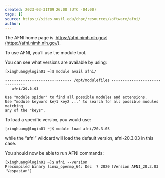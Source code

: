 ```yaml
---
created: 2023-03-31T09:26:00 (UTC -04:00)
tags: []
source: https://sites.wustl.edu/chpc/resources/software/afni/
author: 
---
```


The AFNI home page is [https://afni.nimh.nih.gov](https://afni.nimh.nih.gov/).

To use AFNI, you’ll use the module tool.

You can see what versions are available by using:
```
[xinghuang@login01 ~]$ module avail afni/

------------------------------ /opt/modulefiles -------------------------------
   afni/20.3.03

Use "module spider" to find all possible modules and extensions.
Use "module keyword key1 key2 ..." to search for all possible modules matching
any of the "keys".
```

To load a specific version, you would use:
```
[xinghuang@login01 ~]$ module load afni/20.3.03
```

while the “afni” wildcard will load the default version, afni-20.3.03 in this case.

You should now be able to run AFNI commands:
```
[xinghuang@login01 ~]$ afni --version
Precompiled binary linux_openmp_64: Dec  7 2020 (Version AFNI_20.3.03 'Vespasian')
```
